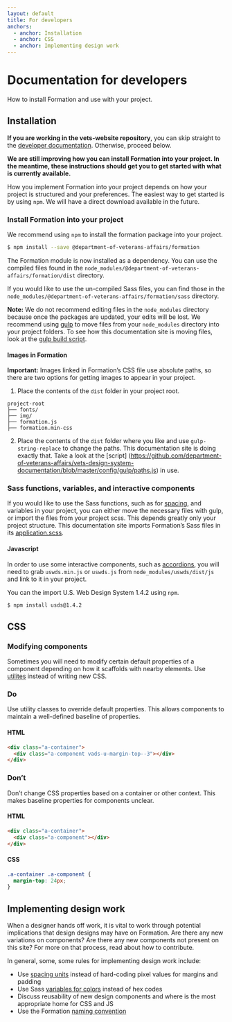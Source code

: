 ```yaml
---
layout: default
title: For developers
anchors:
  - anchor: Installation
  - anchor: CSS
  - anchor: Implementing design work
---
```


# Documentation for developers

<div class="va-introtext">
How to install Formation and use with your project.
</div>

## Installation

**If you are working in the vets-website repository**, you can skip straight to the [developer documentation](https://department-of-veterans-affairs.github.io/veteran-facing-services-tools/). Otherwise, proceed below.

<div class="vads-u-background-color--gold vads-u-padding--2 vads-u-display--inline-block vads-u-width--auto">
  <p class="vads-u-margin--0  vads-u-measure--5"><strong>We are still improving how you can install Formation into your project. In the meantime, these instructions should get you to get started with what is currently available.</strong></p>
</div>



How you implement Formation into your project depends on how your project is structured and your preferences. The easiest way to get started is by using `npm`. We will have a direct download available in the future.


### Install Formation into your project

We recommend using `npm` to install the formation package into your project.

```bash
$ npm install --save @department-of-veterans-affairs/formation
```

The Formation module is now installed as a dependency. You can use the compiled files found in the `node_modules/@department-of-veterans-affairs/formation/dist` directory.

If you would like to use the un-compiled Sass files, you can find those in the `node_modules/@department-of-veterans-affairs/formation/sass` directory.

**Note:** We do not recommend editing files in the `node_modules` directory because once the packages are updated, your edits will be lost. We recommend using [gulp](https://gulpjs.com/) to move files from your `node_modules` directory into your project folders. To see how this documentation site is moving files, look at the [gulp build script](https://github.com/department-of-veterans-affairs/vets-design-system-documentation/blob/master/config/gulp/build.js).

#### Images in Formation

**Important:** Images linked in Formation’s CSS file use absolute paths, so there are two options for getting images to appear in your project.

1) Place the contents of the `dist` folder in your project root.
```
project-root
├── fonts/
├── img/
├── formation.js
├── formation.min-css
```

2) Place the contents of the `dist` folder where you like and use `gulp-string-replace` to change the paths. This documentation site is doing exactly that. Take a look at the [script]
(https://github.com/department-of-veterans-affairs/vets-design-system-documentation/blob/master/config/gulp/paths.js) in use.

### Sass functions, variables, and interactive components

If you would like to use the Sass functions, such as for [spacing](../design/spacing-units.html#using-the-spacing-tokens), and variables in your project, you can either move the necessary files with gulp, or import the files from your project scss. This depends greatly only your project structure. This documentation site imports Formation’s Sass files in its [application.scss](https://github.com/department-of-veterans-affairs/vets-design-system-documentation/blob/master/src/assets/stylesheets/application.scss#L5).

#### Javascript

In order to use some interactive components, such as [accordions](../components/accordions), you will need to grab `uswds.min.js` or `uswds.js` from `node_modules/uswds/dist/js` and link to it in your project.

You can the import U.S. Web Design System 1.4.2 using `npm`.

```bash
$ npm install usds@1.4.2
```

## CSS

### Modifying components

Sometimes you will need to modify certain default properties of a component depending on how it scaffolds with nearby elements. Use [utilites](../utilities) instead of writing new CSS.

<div class="do-dont">
<div class="do-dont__do">
<h3 class="do-dont__heading">Do</h3>
<div class="do-dont__content" markdown="1">
Use utility classes to override default properties. This allows components to maintain a well-defined baseline of properties.

#### HTML
```html
<div class="a-container">
  <div class="a-component vads-u-margin-top--3"></div>
</div>
```
</div>
</div>
<div class="do-dont__dont">
<h3 class="do-dont__heading">Don’t</h3>
<div class="do-dont__content" markdown="1">
Don’t change CSS properties based on a container or other context. This makes baseline properties for components unclear.

#### HTML
```html
<div class="a-container">
  <div class="a-component"></div>
</div>
```
#### CSS
```css
.a-container .a-component {
  margin-top: 24px;
}
```
</div>
</div>
</div>

## Implementing design work

When a designer hands off work, it is vital to work through potential implications that design designs may have on Formation. Are there any new variations on components? Are there any new components not present on this site? For more on that process, read about how to contribute.

In general, some, some rules for implementing design work include:
- Use [spacing units](../design/spacing-units) instead of hard-coding pixel values for margins and padding
- Use Sass [variables for colors](../design/color-palette) instead of hex codes
- Discuss reusability of new design components and where is the most appropriate home for CSS and JS
- Use the Formation [naming convention](naming)


